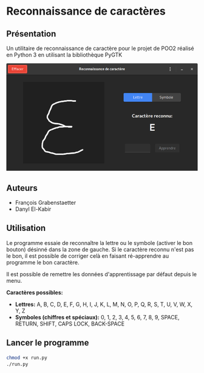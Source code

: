 # Reconnaissance de caractères

## Présentation

Un utilitaire de reconnaissance de caractère pour le projet de POO2 réalisé en Python 3 en utilisant la bibliothèque PyGTK

![Reconnaissance de caractères](screenshot.png)

## Auteurs

* François Grabenstaetter
* Danyl El-Kabir

## Utilisation

Le programme essaie de reconnaître la lettre ou le symbole (activer le bon bouton) désinné dans la zone de gauche. Si le caractère reconnu n'est pas le bon, il est possible de corriger celà en faisant ré-apprendre au programme le bon caractère.

Il est possible de remettre les données d'apprentissage par défaut depuis le menu.

**Caractères possibles:**
* **Lettres:** A, B, C, D, E, F, G, H, I, J, K, L, M, N, O, P, Q, R, S, T, U, V, W, X, Y, Z
* **Symboles (chiffres et spéciaux):** 0, 1, 2, 3, 4, 5, 6, 7, 8, 9, SPACE, RETURN, SHIFT, CAPS LOCK, BACK-SPACE

## Lancer le programme

```bash
chmod +x run.py
./run.py
```
